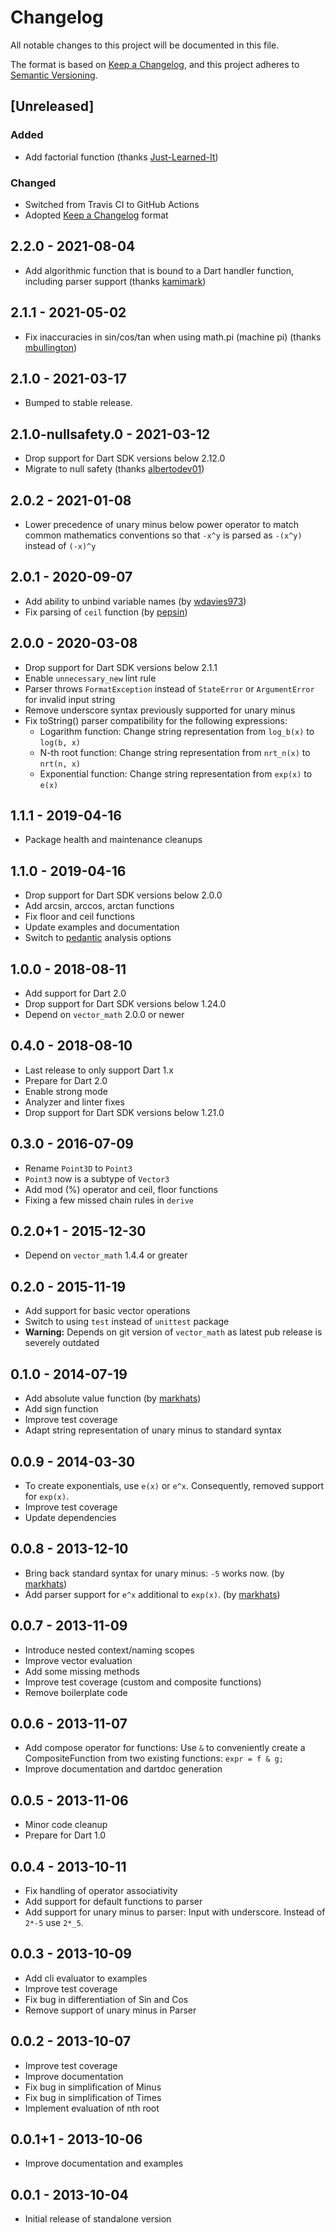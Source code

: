 # Changelog

All notable changes to this project will be documented in this file.

The format is based on [Keep a Changelog](https://keepachangelog.com/en/1.0.0/),
and this project adheres to [Semantic Versioning](https://semver.org/spec/v2.0.0.html).


## [Unreleased]

### Added

- Add factorial function (thanks [Just-Learned-It](https://github.com/Just-Learned-It))

### Changed

- Switched from Travis CI to GitHub Actions
- Adopted [Keep a Changelog](https://keepachangelog.com/en/1.0.0/) format

## 2.2.0 - 2021-08-04

- Add algorithmic function that is bound to a Dart handler function, including parser support (thanks [kamimark](https://github.com/kamimark))

## 2.1.1 - 2021-05-02

- Fix inaccuracies in sin/cos/tan when using math.pi (machine pi) (thanks [mbullington](https://github.com/mbullington))

## 2.1.0 - 2021-03-17

- Bumped to stable release.

## 2.1.0-nullsafety.0 - 2021-03-12

- Drop support for Dart SDK versions below 2.12.0
- Migrate to null safety (thanks [albertodev01](https://github.com/albertodev01))

## 2.0.2 - 2021-01-08

- Lower precedence of unary minus below power operator to match common
  mathematics conventions so that `-x^y` is parsed as `-(x^y)` instead of `(-x)^y`

## 2.0.1 - 2020-09-07

- Add ability to unbind variable names (by [wdavies973](https://github.com/wdavies973))
- Fix parsing of `ceil` function (by [pepsin](https://github.com/pepsin))

## 2.0.0 - 2020-03-08

- Drop support for Dart SDK versions below 2.1.1
- Enable `unnecessary_new` lint rule
- Parser throws `FormatException` instead of `StateError` or `ArgumentError` for
  invalid input string
- Remove underscore syntax previously supported for unary minus
- Fix toString() parser compatibility for the following expressions:
  - Logarithm function: Change string representation from `log_b(x)` to `log(b, x)`
  - N-th root function: Change string representation from `nrt_n(x)` to `nrt(n, x)`
  - Exponential function: Change string representation from `exp(x)` to `e(x)`

## 1.1.1 - 2019-04-16

- Package health and maintenance cleanups

## 1.1.0 - 2019-04-16

- Drop support for Dart SDK versions below 2.0.0
- Add arcsin, arccos, arctan functions
- Fix floor and ceil functions
- Update examples and documentation
- Switch to [pedantic](https://pub.dartlang.org/packages/pedantic) analysis
  options

## 1.0.0 - 2018-08-11

- Add support for Dart 2.0
- Drop support for Dart SDK versions below 1.24.0
- Depend on `vector_math` 2.0.0 or newer

## 0.4.0 - 2018-08-10

- Last release to only support Dart 1.x
- Prepare for Dart 2.0
- Enable strong mode
- Analyzer and linter fixes
- Drop support for Dart SDK versions below 1.21.0

## 0.3.0 - 2016-07-09

- Rename `Point3D` to `Point3`
- `Point3` now is a subtype of `Vector3`
- Add mod (%) operator and ceil, floor functions
- Fixing a few missed chain rules in `derive`

## 0.2.0+1 - 2015-12-30

- Depend on `vector_math` 1.4.4 or greater

## 0.2.0 - 2015-11-19

- Add support for basic vector operations
- Switch to using `test` instead of `unittest` package
- **Warning:** Depends on git version of `vector_math` as latest pub release is severely outdated

## 0.1.0 - 2014-07-19

- Add absolute value function (by [markhats](https://github.com/markhats))
- Add sign function
- Improve test coverage
- Adapt string representation of unary minus to standard syntax

## 0.0.9 - 2014-03-30

- To create exponentials, use `e(x)` or `e^x`. Consequently, removed support for `exp(x)`.
- Improve test coverage
- Update dependencies

## 0.0.8 - 2013-12-10

- Bring back standard syntax for unary minus: `-5` works now. (by [markhats](https://github.com/markhats))
- Add parser support for `e^x` additional to `exp(x)`. (by [markhats](https://github.com/markhats))

## 0.0.7 - 2013-11-09

- Introduce nested context/naming scopes
- Improve vector evaluation
- Add some missing methods
- Improve test coverage (custom and composite functions)
- Remove boilerplate code

## 0.0.6 - 2013-11-07

- Add compose operator for functions:
  Use `&` to conveniently create a CompositeFunction from two existing
  functions: `expr = f & g;`
- Improve documentation and dartdoc generation

## 0.0.5 - 2013-11-06

- Minor code cleanup
- Prepare for Dart 1.0

## 0.0.4 - 2013-10-11

- Fix handling of operator associativity
- Add support for default functions to parser
- Add support for unary minus to parser:
  Input with underscore. Instead of `2*-5` use `2*_5`.

## 0.0.3 - 2013-10-09

- Add cli evaluator to examples
- Improve test coverage
- Fix bug in differentiation of Sin and Cos
- Remove support of unary minus in Parser

## 0.0.2 - 2013-10-07

- Improve test coverage
- Improve documentation
- Fix bug in simplification of Minus
- Fix bug in simplification of Times
- Implement evaluation of nth root

## 0.0.1+1 - 2013-10-06

- Improve documentation and examples

## 0.0.1 - 2013-10-04

- Initial release of standalone version
